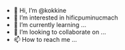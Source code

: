 - 👋 Hi, I’m @kokkine
- 👀 I’m interested in hificpuminucmach
- 🌱 I’m currently learning ...
- 💞️ I’m looking to collaborate on ...
- 📫 How to reach me ...

<!---
kokkine/kokkine is a ✨ special ✨ repository because its `README.md` (this file) appears on your GitHub profile.
You can click the Preview link to take a look at your changes.
--->
